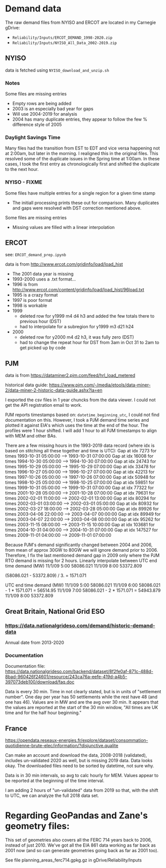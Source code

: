 
# Demand data

The raw demand files from NYISO and ERCOT are located in my Carnegie
gDrive:
 * `Reliability/Inputs/ERCOT_DEMAND_1998-2020.zip`
 * `Reliability/Inputs/NYISO_All_Data_2002-2019.zip`

## NYISO

data is fetched using `NYISO_download_and_unzip.sh`

### Notes
Some files are missing entries
* Empty rows are being added
* 2003 is an especially bad year for gaps
* Will use 2004-2019 for analysis
* 2004 has many duplicate entries, they appear to follow the few % difference style of 2005

### Daylight Savings Time
Many files had the transition from EST to EDT and vice versa happening not at 2:00am, but later in the morning. I realigned this in the original files. This resolved some of the duplicate issues in the Spring time at 1:00am. In these cases, I took the first entry as chronologically first and shifted the duplicate to the next hour.

### NYISO - FIXME
Some files have multiple entries for a single region for a given time stamp
* The initiall processing prints these out for comparison. Many duplicates and gaps were resolved with DST correction mentioned above.

Some files are missing entries
* Missing values are filled with a linear interpolation


## ERCOT 

see: `ERCOT_demand_prep.ipynb`

data is from http://www.ercot.com/gridinfo/load/load_hist
 * The 2001 data year is missing
 * 1993-2000 uses a .txt format...
 * 1996 is from http://www.ercot.com/content/gridinfo/load/load_hist/96load.txt
 * 1995 is a crazy format
 * 1997 is poor format
 * 1998 is workable
 * 1999
    * deleted row for y1999	m4	d4	h3 and added the few totals there to previous hour (DST)
    * had to interpolate for a subregion for y1999	m3	d21	h24
 * 2000
    * deleted row for y2000	m4	d2	h3, it was fully zero (DST)
    * had to change the repeat hour for DST from 3am in Oct 31 to 2am to get picked up by code


## PJM

data is from https://dataminer2.pjm.com/feed/hrl_load_metered

historical data guide: https://www.pjm.com/-/media/etools/data-miner-2/data-miner-2-historic-data-guide.ashx?la=en

I exported the csv files in 1 year chuncks from the data viewer.  I could not get the API registration email to work.

PJM reports timestamps based on: `datetime_beginning_utc`, I could not find documentation on this. However, I took
a PJM demand time series and plotted it against EIA's which uses the time at the end of the hour. The profiles
were 1 hour shifted. I will add 1 hour to all PJM timestamps to align with MEM and other BAs.

There are a few missing hours in the 1993-2019 data record (where idx is based on
stitching all these together and time is UTC):
Gap at idx 7273 for times 1993-10-31 05:00:00 --> 1993-10-31 07:00:00
Gap at idx 16008 for times 1994-10-30 05:00:00 --> 1994-10-30 07:00:00
Gap at idx 24743 for times 1995-10-29 05:00:00 --> 1995-10-29 07:00:00
Gap at idx 33478 for times 1996-10-27 05:00:00 --> 1996-10-27 07:00:00
Gap at idx 42213 for times 1997-10-26 05:00:00 --> 1997-10-26 07:00:00
Gap at idx 50948 for times 1998-10-25 05:00:00 --> 1998-10-25 07:00:00
Gap at idx 59851 for times 1999-10-31 05:00:00 --> 1999-10-31 07:00:00
Gap at idx 77322 for times 2001-10-28 05:00:00 --> 2001-10-28 07:00:00
Gap at idx 79631 for times 2002-02-01 11:00:00 --> 2002-02-01 13:00:00
Gap at idx 80294 for times 2002-03-01 03:00:00 --> 2002-03-01 05:00:00
Gap at idx 80932 for times 2002-03-27 18:00:00 --> 2002-03-28 05:00:00
Gap at idx 89926 for times 2003-04-06 22:00:00 --> 2003-04-07 00:00:00
Gap at idx 89949 for times 2003-04-07 22:00:00 --> 2003-04-08 00:00:00
Gap at idx 95262 for times 2003-11-15 08:00:00 --> 2003-11-15 10:00:00
Gap at idx 103681 for times 2004-10-31 04:00:00 --> 2004-10-31 07:00:00
Gap at idx 147527 for times 2009-11-01 04:00:00 --> 2009-11-01 07:00:00

Because PJM's demand significantly changed between 2004 and 2006, from mean of approx 30GW to 80GW
we will ignore demand prior to 2006.  Therefore, I fix the last mentioned demand gap in 2009 only
where the PJM RTO demand is missing for 2 hours. Linearly interpolate between
UTC end time    demand (MW)
11/1/09 5:00	58086.021
11/1/09 8:00	53372.809

(58086.021 - 53372.809) / 3. = 1571.071

UTC end time    demand (MW)
11/1/09 5:00	58086.021
11/1/09 6:00	58086.021 - 1 * 1571.071 = 56514.95
11/1/09 7:00	58086.021 - 2 * 1571.071 = 54943.879
11/1/09 8:00	53372.809

## Great Britain, National Grid ESO

### https://data.nationalgrideso.com/demand/historic-demand-data

Annual date from 2013-2020

### Documentation

Documentation file: https://data.nationalgrideso.com/backend/dataset/8f2fe0af-871c-488d-8bad-960426f24601/resource/243ca76a-eefe-419d-a4b5-397073deb100/download/faq.doc

Data is every 30 min. Time in not clearly stated, but is in units of "settlement number". One day per year has 50 settlements while the rest have 48 (and one has 46). Values are in MW and are the avg over 30 min. It appears that the values are reported at the start of the 30 min window, "All times are UK time and for the half hour beginning."

## France

https://opendata.reseaux-energies.fr/explore/dataset/consommation-quotidienne-brute-elec/information/?disjunctive.qualite

Can make an account and download the data, 2008-2018 (validated), includes un-validated 2020 as well, but is missing 2019 data.
Data looks okay. The downloaded files need to be sorted by datetime, not sure why.

Data is in 30 min intervals, so avg to calc hourly for MEM. Values appear to be reported at
the beginning of the time interval.

I am adding 2 hours of "un-validated" data from 2019 so that, with the shift to UTC, we can analyze the full 2018 data set. 




# Regarding GeoPandas and Zane's geometry files:

This set of geometries also covers all the FERC 714 years back to 2006, instead of just 2010. We've got all the EIA 861 data working as far back as 2001 now (and so can generate geometries going back as far as 2001 too).

See file planning_areas_ferc714.gpkg.gz in gDrive/Reliability/Inputs
